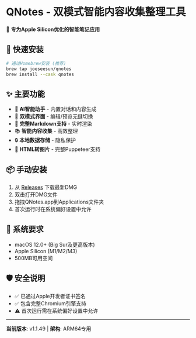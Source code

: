 # QNotes - 双模式智能内容收集整理工具

🍎 **专为Apple Silicon优化的智能笔记应用**

## 🚀 快速安装

```bash
# 通过Homebrew安装 (推荐)
brew tap joeseesun/qnotes
brew install --cask qnotes
```

## ✨ 主要功能

- 🤖 **AI智能助手** - 内置对话和内容生成
- 📝 **双模式界面** - 编辑/预览无缝切换  
- 🎨 **完整Markdown支持** - 实时渲染
- 📚 **智能内容收集** - 高效整理
- 🔒 **本地数据存储** - 隐私保护
- 📸 **HTML转图片** - 完整Puppeteer支持

## 📦 手动安装

1. 从 [Releases](https://github.com/joeseesun/qnotes-app/releases) 下载最新DMG
2. 双击打开DMG文件
3. 拖拽QNotes.app到Applications文件夹
4. 首次运行时在系统偏好设置中允许

## 🔧 系统要求

- macOS 12.0+ (Big Sur及更高版本)
- Apple Silicon (M1/M2/M3)
- 500MB可用空间

## 🛡️ 安全说明

- ✅ 已通过Apple开发者证书签名
- ✅ 包含完整Chromium引擎支持
- ⚠️ 首次运行需在系统偏好设置中允许

---

**当前版本**: v1.1.49 | **架构**: ARM64专用
